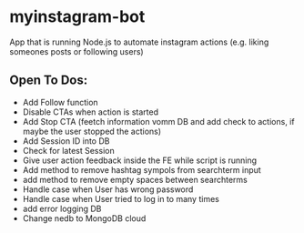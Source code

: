# myinstagram-bot
App that is running Node.js to automate instagram actions (e.g. liking someones posts or following users)


## Open To Dos:
- Add Follow function 
- Disable CTAs when action is started
- Add Stop CTA (feetch information vomm DB and add check to actions, if maybe the user stopped the actions)
- Add Session ID into DB 
- Check for latest Session 
- Give user action feedback inside the FE while script is running
- Add method to remove hashtag sympols from searchterm input 
- add method to remove empty spaces between searchterms
- Handle case when User has wrong password 
- Handle case when User tried to log in to many times
- add error logging DB
- Change nedb to MongoDB cloud 